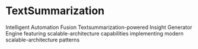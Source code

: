 # TextSummarization
Intelligent Automation Fusion Textsummarization-powered Insight Generator Engine featuring scalable-architecture capabilities implementing modern scalable-architecture patterns
